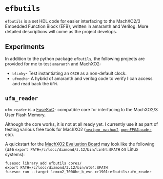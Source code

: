 # `efbutils`

`efbutils` is a set HDL code for easier interfacing to the MachXO2/3 Embedded
Function Block (EFB), written in amaranth and Verilog. More detailed descriptions
will come as the project develops.

## Experiments
In addition to the python package `efbutils`, the following projects
are provided for me to test `amaranth` and MachXO2:

* `blinky`- Test instantiating an `OSCH` as a non-default clock.
* `ufmecho`- A hybrid of amaranth and verilog code to verify I can access
  and read back the `UFM`.

## `ufm_reader`
`ufm_reader` is a [FuseSoC](https://github.com/olofk/fusesoc/)- compatible
core for interfacing to the MachXO2/3 User Flash Memory.

Although the core works, it is not at all ready yet. I currently use it as part of
testing various free tools for MachXO2 ([`nextpnr-machxo2`](https://github.com/YosysHQ/nextpnr/),
[`openFPGALoader`](https://github.com/trabucayre/openFPGALoader), etc).

A quickstart for the [MachXO2 Evaluation Board](https://www.latticesemi.com/products/developmentboardsandkits/machxo2breakoutboard)
may look like the following (use `export PATH=/c/lscc/diamond/3.12/bin/lin64:$PATH`
on Linux systems):

```
fusesoc library add efbutils cores/
export PATH=/c/lscc/diamond/3.12/bin/nt64:$PATH
fusesoc run --target lcmxo2_7000he_b_evn cr1901:efbutils:ufm_reader
```
